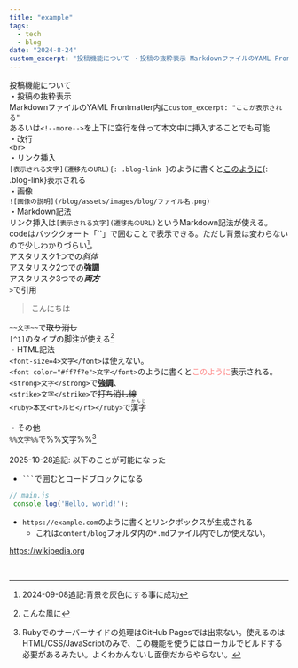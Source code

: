 ```yaml
---
title: "example"
tags:
  - tech
  - blog
date: "2024-8-24"
custom_excerpt: "投稿機能について ・投稿の抜粋表示 MarkdownファイルのYAML Frontmatter内に..."
---
```

投稿機能について<br>
・投稿の抜粋表示<br>
MarkdownファイルのYAML Frontmatter内に`custom_excerpt: "ここが表示される"`<br>
あるいは`<!--more-->`を上下に空行を伴って本文中に挿入することでも可能<br>
・改行<br>
`<br>`<br>
・リンク挿入<br>
`[表示される文字](遷移先のURL){: .blog-link }`のように書くと[このように](https://example.com){: .blog-link}表示される<br>
・画像<br>
`![画像の説明](/blog/assets/images/blog/ファイル名.png)`<br>
・Markdown記法<br>
リンク挿入は`[表示される文字](遷移先のURL)`というMarkdown記法が使える。<br>
codeはバッククォート「``」で囲むことで表示できる。ただし背景は変わらないので少しわかりづらい[^2]。<br>
アスタリスク1つでの*斜体*<br>
アスタリスク2つでの**強調**<br>
アスタリスク3つでの***両方***<br>
`>`で引用<br>

> こんにちは<br>

`~~文字~~`で~~取り消し~~<br>
`[^1]`のタイプの脚注が使える[^1]<br>
・HTML記法<br>
`<font-size=4>文字</font>`は使えない。<br>
`<font color="#ff7f7e">文字</font>`のように書くと<font color="#ff7f7e">このように</font>表示される。<br>
`<strong>文字</strong>`で<strong>強調</strong>、<br>
`<strike>文字</strike>`で<strike>打ち消し線</strike><br>
`<ruby>本文<rt>ルビ</rt></ruby>`で<ruby>漢字<rt>かんじ</rt></ruby><br><br>
・その他<br>
`%%文字%%`で%%文字%%[^3]
<br><br>
2025-10-28追記: 以下のことが可能になった
 - <code>\`\`\`</code>で囲むとコードブロックになる
 
```js
// main.js
 console.log('Hello, world!');
```

 - `https://example.com`のように書くとリンクボックスが生成される
   - これは`content/blog`フォルダ内の`*.md`ファイル内でしか使えない。

https://wikipedia.org

<br>


[^1]: こんな風に
[^2]: 2024-09-08追記:背景を灰色にする事に成功
[^3]: Rubyでのサーバーサイドの処理はGitHub Pagesでは出来ない。使えるのはHTML/CSS/JavaScriptのみで、この機能を使うにはローカルでビルドする必要があるみたい。よくわかんないし面倒だからやらない。
